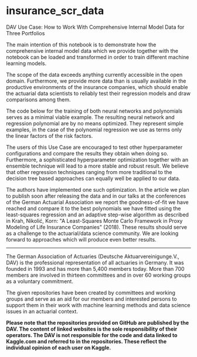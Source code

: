 # insurance_scr_data
DAV Use Case:
How to Work With Comprehensive Internal Model Data for Three Portfolios

The main intention of this notebook is to demonstrate how the comprehensive internal model data which we provide together with the notebook can be loaded and transformed in order to train different machine learning models.

The scope of the data exceeds anything currently accessible in the open domain. Furthermore, we provide more data than is usually available in the productive environments of the insurance companies, which should enable the actuarial data scientists to reliably test their regression models and draw comparisons among them.

The code below for the training of both neural networks and polynomials serves as a minimal viable example. The resulting neural network and regression polynomial are by no means optimized. They represent simple examples, in the case of the polynomial regression we use as terms only the linear factors of the risk factors.

The users of this Use Case are encouraged to test other hyperparameter configurations and compare the results they obtain when doing so. Furthermore, a sophisticated hyperparameter optimization together with an ensemble technique will lead to a more stable and robust result. We believe that other regression techniques ranging from more traditional to the decision tree based approaches can equally well be applied to our data.

The authors have implemented one such optimization. In the article we plan to publish soon after releasing the data and in our talks at the conferences of the German Actuarial Association we report the goodness-of-fit we have reached and compare it to the best polynomials we have fitted using the least-squares regression and an adaptive step-wise algorithm as described in Krah, Nikolić, Korn: "A Least-Squares Monte Carlo Framework in Proxy Modeling of Life Insurance Companies" (2018). These results should serve as a challenge to the actuarial/data science community. We are looking forward to approaches which will produce even better results.

_________________________________________________________________________________________________________

The German Association of Actuaries (Deutsche Aktuarvereinigunge.V., DAV) is the professional representation of all actuaries in Germany. It was founded in 1993 and has more than 5,400 members today. More than 700 members are involved in thirteen committees and in over 60 working groups as a voluntary commitment.

The given repositories have been created by committees and working groups and serve as an aid for our members and interested persons to support them in their work with machine learning methods and data science issues in an actuarial context.

**Please note that the repositories provided on GitHub are published by the DAV. The content of linked websites is the sole responsibility of their operators. The DAV is not responsible for the code and data linked to Kaggle.com and referred to in the repositories. These reflect the individual opinion of each user on Kaggle.**
